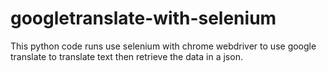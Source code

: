 # googletranslate-with-selenium
This python code runs use selenium with chrome webdriver to use google translate to translate text then retrieve the data in a json.
